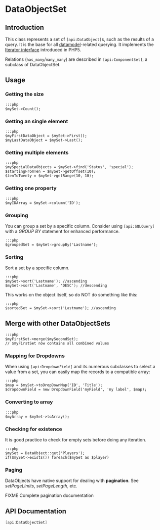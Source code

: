 # DataObjectSet

## Introduction

This class represents a set of `[api:DataObject]`s, such as the results of a query. It is the base for all
[datamodel](/topics/datamodel)-related querying. It implements the [Iterator
interface](http://php.net/manual/en/language.oop5.iterations.php) introduced in PHP5.

Relations (`has_many`/`many_many`) are described in `[api:ComponentSet]`, a subclass of DataObjectSet.

## Usage

### Getting the size

	:::php
	$mySet->Count();

### Getting an single element

	:::php
	$myFirstDataObject = $mySet->First();
	$myLastDataObject = $mySet->Last();


### Getting multiple elements

	:::php
	$mySpecialDataObjects = $mySet->find('Status', 'special');
	$startingFromTen = $mySet->getOffset(10);
	$tenToTwenty = $mySet->getRange(10, 10);


### Getting one property

	:::php
	$myIDArray = $mySet->column('ID');

### Grouping

You can group a set by a specific column. Consider using `[api:SQLQuery]` with a *GROUP BY* statement for enhanced
performance.

	:::php
	$groupedSet = $mySet->groupBy('Lastname');

### Sorting

Sort a set by a specific column. 

	:::php
	$mySet->sort('Lastname'); //ascending
	$mySet->sort('Lastname', 'DESC'); //descending

This works on the object itself, so do NOT do something like this:

	:::php
	$sortedSet = $mySet->sort('Lastname'); //ascending

## Merge with other DataObjectSets

	:::php
	$myFirstSet->merge($mySecondSet);
	// $myFirstSet now contains all combined values


### Mapping for Dropdowns

When using `[api:DropdownField]` and its numerous subclasses to select a value from a set, you can easily map
the records to a compatible array:

	:::php
	$map = $mySet->toDropDownMap('ID', 'Title');
	$dropdownField = new DropdownField('myField', 'my label', $map);


### Converting to array

	:::php
	$myArray = $mySet->toArray();

### Checking for existence

It is good practice to check for empty sets before doing any iteration.

	:::php
	$mySet = DataObject::get('Players');
	if($mySet->exists()) foreach($mySet as $player)

### Paging

DataObjects have native support for dealing with **pagination**.
See *setPageLimits*, *setPageLength*, etc.

FIXME Complete pagination documentation


## API Documentation
`[api:DataObjectSet]`
